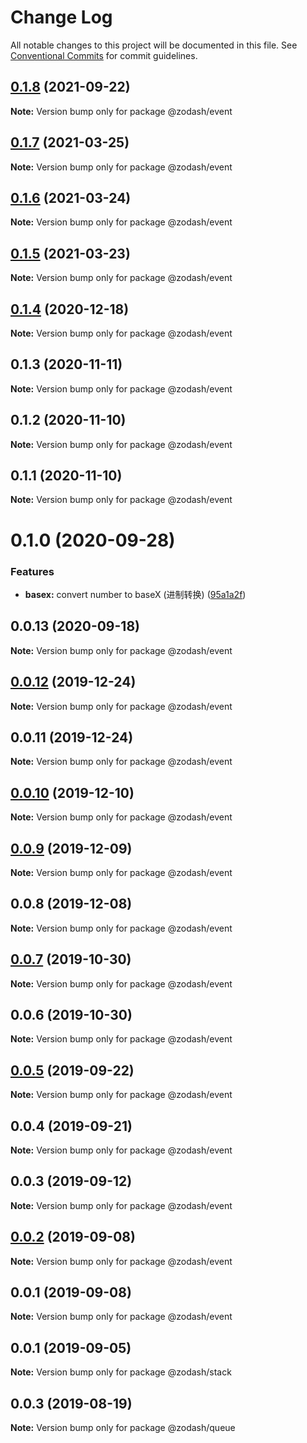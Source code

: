 # Change Log

All notable changes to this project will be documented in this file.
See [Conventional Commits](https://conventionalcommits.org) for commit guidelines.

## [0.1.8](https://github.com/zcorky/zodash/compare/@zodash/event@0.1.7...@zodash/event@0.1.8) (2021-09-22)

**Note:** Version bump only for package @zodash/event





## [0.1.7](https://github.com/zcorky/zodash/compare/@zodash/event@0.1.6...@zodash/event@0.1.7) (2021-03-25)

**Note:** Version bump only for package @zodash/event





## [0.1.6](https://github.com/zcorky/zodash/compare/@zodash/event@0.1.5...@zodash/event@0.1.6) (2021-03-24)

**Note:** Version bump only for package @zodash/event





## [0.1.5](https://github.com/zcorky/zodash/compare/@zodash/event@0.1.4...@zodash/event@0.1.5) (2021-03-23)

**Note:** Version bump only for package @zodash/event





## [0.1.4](https://github.com/zcorky/zodash/compare/@zodash/event@0.1.3...@zodash/event@0.1.4) (2020-12-18)

**Note:** Version bump only for package @zodash/event





## 0.1.3 (2020-11-11)

**Note:** Version bump only for package @zodash/event





## 0.1.2 (2020-11-10)

**Note:** Version bump only for package @zodash/event





## 0.1.1 (2020-11-10)

**Note:** Version bump only for package @zodash/event





# 0.1.0 (2020-09-28)


### Features

* **basex:** convert number to baseX (进制转换) ([95a1a2f](https://github.com/zcorky/zodash/commit/95a1a2f361d73de5caa3b8e297c1643e97e40983))





## 0.0.13 (2020-09-18)

**Note:** Version bump only for package @zodash/event





## [0.0.12](https://github.com/zcorky/zodash/compare/@zodash/event@0.0.11...@zodash/event@0.0.12) (2019-12-24)

**Note:** Version bump only for package @zodash/event





## 0.0.11 (2019-12-24)

**Note:** Version bump only for package @zodash/event





## [0.0.10](https://github.com/zcorky/zodash/compare/@zodash/event@0.0.9...@zodash/event@0.0.10) (2019-12-10)

**Note:** Version bump only for package @zodash/event





## [0.0.9](https://github.com/zcorky/zodash/compare/@zodash/event@0.0.8...@zodash/event@0.0.9) (2019-12-09)

**Note:** Version bump only for package @zodash/event





## 0.0.8 (2019-12-08)

**Note:** Version bump only for package @zodash/event





## [0.0.7](https://github.com/zcorky/zodash/compare/@zodash/event@0.0.6...@zodash/event@0.0.7) (2019-10-30)

**Note:** Version bump only for package @zodash/event





## 0.0.6 (2019-10-30)

**Note:** Version bump only for package @zodash/event





## [0.0.5](https://github.com/zcorky/zodash/compare/@zodash/event@0.0.4...@zodash/event@0.0.5) (2019-09-22)

**Note:** Version bump only for package @zodash/event





## 0.0.4 (2019-09-21)

**Note:** Version bump only for package @zodash/event





## 0.0.3 (2019-09-12)

**Note:** Version bump only for package @zodash/event





## [0.0.2](https://github.com/zcorky/zodash/compare/@zodash/event@0.0.1...@zodash/event@0.0.2) (2019-09-08)

**Note:** Version bump only for package @zodash/event





## 0.0.1 (2019-09-08)

**Note:** Version bump only for package @zodash/event





## 0.0.1 (2019-09-05)

**Note:** Version bump only for package @zodash/stack





## 0.0.3 (2019-08-19)

**Note:** Version bump only for package @zodash/queue
